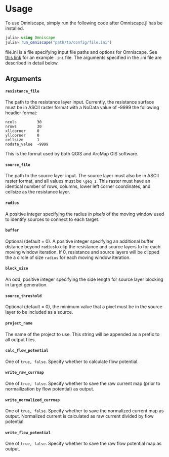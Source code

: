 # Usage

To use Omniscape, simply run the following code after Omniscape.jl has be installed.

```julia
julia> using Omniscape
julia> run_omniscape("path/to/config/file.ini")
```

file.ini is a file specifying input file paths and options for Omniscape. See [this link](https://github.com/Circuitscape/Omniscape.jl/blob/master/test/input/config.ini) for an example `.ini` file. The arguments specified in the .ini file are described in detail below.

## Arguments

#### `resistance_file`
The path to the resistance layer input. Currently, the resistance surface must be in ASCII raster format with a NoData value of -9999 the following headier format:
```
ncols         30
nrows         30
xllcorner     0
yllcorner     0
cellsize      1
nodata_value  -9999
``` 
This is the format used by both QGIS and ArcMap GIS software.

#### `source_file`
The path to the source layer input. The source layer must also be in ASCII raster format, and all values must be ``\geq 1``. This raster must have an identical number of rows, columns, lower left corner coordinates, and cellsize as the resistance layer.

#### `radius`
A positive integer specifying the radius *in pixels* of the moving window used to identify sources to connect to each target.

#### `buffer`
Optional (default = 0). A positive integer specifying an additional buffer distance beyond `radius`to clip the resistance and source layers to for each moving window iteration. If 0, resistance and source layers will be clipped the a circle of size `radius` for each moving window iteration.

#### `block_size`
An odd, positive integer specifying the side length for source layer blocking in target generation.

#### `source_threshold`
Optional (default = 0), the minimum value that a pixel must be in the source layer to be included as a source.

#### `project_name`
The name of the project to use. This string will be appended as a prefix to all output files.

#### `calc_flow_potential`
One of `true, false`. Specify whether to calculate flow potential.

#### `write_raw_currmap`
One of `true, false`. Specify whether to save the raw current map (prior to normailization by flow potential) as output.

#### `write_normalized_currmap`
One of `true, false`. Specify whether to save the normalized current map as output. Normalized current is calculated as raw current divided by flow potential.

#### `write_flow_potential`
One of `true, false`. Specify whether to save the raw flow potential map as output.